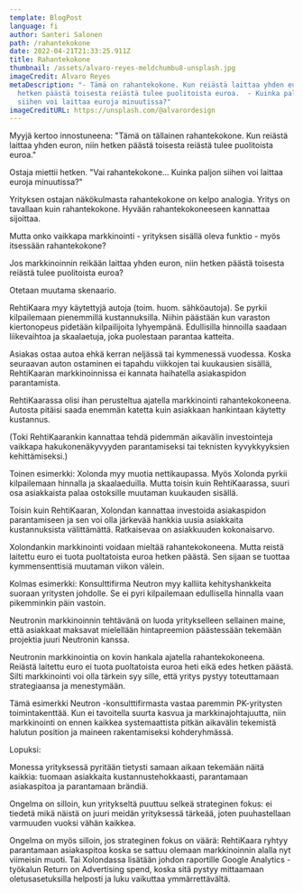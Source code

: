 ```yaml
---
template: BlogPost
language: fi
author: Santeri Salonen
path: /rahantekokone
date: 2022-04-21T21:33:25.911Z
title: Rahantekokone
thumbnail: /assets/alvaro-reyes-meldchumbu8-unsplash.jpg
imageCredit: Alvaro Reyes
metaDescription: "- Tämä on rahantekokone. Kun reiästä laittaa yhden euron, niin
  hetken päästä toisesta reiästä tulee puolitoista euroa.  - Kuinka paljon
  siihen voi laittaa euroja minuutissa?"
imageCreditURL: https://unsplash.com/@alvarordesign
---
```

Myyjä kertoo innostuneena:  "Tämä on tällainen rahantekokone. Kun reiästä laittaa yhden euron, niin hetken päästä toisesta reiästä tulee puolitoista euroa."

Ostaja miettii hetken. "Vai rahantekokone... Kuinka paljon siihen voi laittaa euroja minuutissa?"

Yrityksen ostajan näkökulmasta rahantekokone on kelpo analogia. Yritys on tavallaan kuin rahantekokone. Hyvään rahantekokoneeseen kannattaa sijoittaa.

Mutta onko vaikkapa markkinointi - yrityksen sisällä oleva funktio - myös itsessään rahantekokone?

Jos markkinoinnin reikään laittaa yhden euron, niin hetken päästä toisesta reiästä tulee puolitoista euroa?

Otetaan muutama skenaario.

RehtiKaara myy käytettyjä autoja (toim. huom. sähköautoja). Se pyrkii kilpailemaan pienemmillä kustannuksilla. Niihin päästään kun varaston kiertonopeus pidetään kilpailijoita lyhyempänä. Edullisilla hinnoilla saadaan liikevaihtoa ja skaalaetuja, joka puolestaan parantaa katteita.

Asiakas ostaa autoa ehkä kerran neljässä tai kymmenessä vuodessa. Koska seuraavan auton ostaminen ei tapahdu viikkojen tai kuukausien sisällä, RehtiKaaran markkinoinnissa ei kannata haihatella asiakaspidon parantamista. 

RehtiKaarassa olisi ihan perusteltua ajatella markkinointi rahantekokoneena. Autosta pitäisi saada enemmän katetta kuin asiakkaan hankintaan käytetty kustannus.

(Toki RehtiKaarankin kannattaa tehdä pidemmän aikavälin investointeja vaikkapa hakukonenäkyvyyden parantamiseksi tai teknisten kyvykkyyksien kehittämiseksi.)

Toinen esimerkki: Xolonda myy muotia nettikaupassa. Myös Xolonda pyrkii kilpailemaan hinnalla ja skaalaeduilla. Mutta toisin kuin RehtiKaarassa, suuri osa asiakkaista palaa ostoksille muutaman kuukauden sisällä.

Toisin kuin RehtiKaaran, Xolondan kannattaa investoida asiakaspidon parantamiseen ja sen voi olla järkevää hankkia uusia asiakkaita kustannuksista välittämättä. Ratkaisevaa on asiakkuuden kokonaisarvo.

Xolondankin markkinointi voidaan mieltää rahantekokoneena. Mutta reistä laitettu euro ei tuota puoltatoista euroa hetken päästä. Sen sijaan se tuottaa kymmensenttisiä muutaman viikon välein. 

Kolmas esimerkki: Konsulttifirma Neutron myy kalliita kehityshankkeita suoraan yritysten johdolle. Se ei pyri kilpailemaan edullisella hinnalla vaan pikemminkin päin vastoin. 

Neutronin markkinoinnin tehtävänä on luoda yritykselleen sellainen maine, että asiakkaat maksavat mielellään hintapreemion päästessään tekemään projektia juuri Neutronin kanssa.

Neutronin markkinointia on kovin hankala ajatella rahantekokoneena. Reiästä laitettu euro ei tuota puoltatoista euroa heti eikä edes hetken päästä. Silti markkinointi voi olla tärkein syy sille, että yritys pystyy toteuttamaan strategiaansa ja menestymään.

Tämä esimerkki Neutron -konsulttifirmasta vastaa paremmin PK-yritysten toimintakenttää. Kun ei tavoitella suurta kasvua ja markkinajohtajuutta, niin markkinointi on ennen kaikkea systemaattista pitkän aikavälin tekemistä halutun position ja maineen rakentamiseksi kohderyhmässä. 

Lopuksi:

Monessa yrityksessä pyritään tietysti samaan aikaan tekemään näitä kaikkia: tuomaan asiakkaita kustannustehokkaasti, parantamaan asiakaspitoa ja parantamaan brändiä.

Ongelma on silloin, kun yritykseltä puuttuu selkeä strateginen fokus: ei tiedetä mikä näistä on juuri meidän yrityksessä tärkeää, joten puuhastellaan varmuuden vuoksi vähän kaikkea.

Ongelma on myös silloin, jos strateginen fokus on väärä: RehtiKaara ryhtyy parantamaan asiakaspitoa koska se sattuu olemaan markkinoinnin alalla nyt viimeisin muoti. Tai Xolondassa lisätään johdon raportille Google Analytics -työkalun Return on Advertising spend, koska sitä pystyy mittaamaan oletusasetuksilla helposti ja luku vaikuttaa ymmärrettävältä.